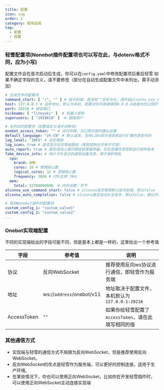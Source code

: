 ```yaml
---
title: 配置
icon: cog
order: 2
category: 使用指南
tag:
  - 配置
  - 部署
---
```


### 轻雪配置项(Nonebot插件配置项也可以写在此，与dotenv格式不同，应为小写)

配置文件会在首次启动后生成，你可以在`config.yaml`中修改配置项后重启轻雪
如果不确定字段的含义，请不要修改（部分在自动生成配置文件中未列出，需手动添加）

```yaml
# 生成文件的配置项
command_start: [ "/", "" ] # 指令前缀，若没有""空命令头，请开启alconna_use_command_start保证alconna解析正常
host: 127.0.0.1 # 监听地址，默认为本机，若要对外开放请填写0.0.0.0或者你的公网IP
port: 20216 # 绑定端口
nickname: [ "liteyuki" ]  # 机器人昵称
superusers: [ "1919810" ]  # 超级用户

# 未列出的配置项（如要自定义请手动修改）
onebot_access_token: "" # 访问令牌，对公网开放时建议设置
default_language: "zh-CN" # 默认语言，支持i18n部分语言和自行扩展的语言代码
log_level: "INFO" # 日志等级
log_icon: true # 是否显示日志等级图标（某些控制台字体不可用）
auto_report: true # 是否自动上报问题给轻雪服务器，仅包含硬件信息和运行软件版本
fake_device_info: # 统计卡片显示的虚假设备信息，用于保护隐私
  cpu:
    brand: AMD
    cores: 16 # 物理核心数
    logical_cores: 32 # 逻辑核心数
    frequency: 3600 # CPU主频：MHz
  mem:
    total: 32768000000  # 内存总数：字节
alconna_use_command_start: false # alconna是否使用默认指令前缀，默认false
alconna_auto_completion: false # alconna是否自动补全指令，默认false，建议开启

# 其他Nonebot插件的配置项
custom_config_1: "custom_value1"
custom_config_2: "custom_value2"
...
```

### Onebot实现端配置

不同的实现端给出的字段可能不同，但是基本上都是一样的，这里给出一个参考值

| 字段          | 参考值                       | 说明                               |
|-------------|---------------------------|----------------------------------|
| 协议          | 反向WebSocket               | 推荐使用反向ws协议进行通信，即轻雪作为服务端          |
| 地址          | ws://`address`/onebot/v11 | 地址取决于配置文件，本机默认为`127.0.0.1:20216` |
| AccessToken | `""`                      | 如果你给轻雪配置了`AccessToken`，请在此填写相同的值 |

### 其他通信方式

- 实现端与轻雪的通信方式不局限为反向WebSocket，但是推荐使用反向WebSocket。
- 反向WebSocket的优点是轻雪作为服务端，可以更好的控制连接，适用于生产环境。
- 在某些情况下，你也可以使用正向WebSocket，比如你在开发轻雪插件时，可以使用正向WebSocket主动连接实现端